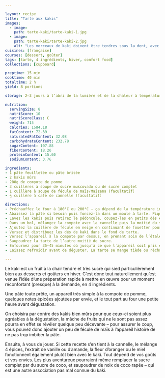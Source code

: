```yaml
---

layout: recipe
title: "Tarte aux kakis"
images:
  - image:
    path: tarte-kaki/tarte-kaki-1.jpg
  - image:
    path: tarte-kaki/tarte-kaki-2.jpg
    alt: "Les morceaux de kaki doivent être tendres sous la dent, avec un belle caramélisation bien aidée par la compote de pomme. Si le kaki n'est pas assez mûr, la tarte pourrait être décevante à la mâche."
cuisines: [française]
courses: [dessert, goûter]
tags: [tarte, 4 ingrédients, hiver, comfort food]
collections: [cupboard]

preptime: 15 min
cooktime: 40 min
totaltime: 2 h
yield: 8 portions

storage: 2–3 jours à l’abri de la lumière et de la chaleur à température ambiante.

nutrition:
  servingSize: 8
  nutriScore: 10
  nutriScoreClass: C
  weight: 715
  calories: 1684.18
  fatContent: 72.39
  saturatedFatContent: 32.08
  carbohydrateContent: 232.78
  sugarContent: 107.88
  fiberContent: 18.20
  proteinContent: 15.60
  sodiumContent: 3.76

ingredients:
- 1 pâte feuilletée ou pâte brisée
- 2 kakis mûrs
- 200g de compote de pomme
- 3 cuillères à soupe de sucre muscovado ou de sucre complet
- 1 cuillère à soupe de fécule de maïs/Maïzena (facultatif) 
- ½ cuillère à café de cannelle (facultatif)

directions:
- Préchauffez le four à 180°C ou 200°C – ça dépend de la température indiquée sur le paquet de votre pâte industrielle.
- Abaissez la pâte si besoin puis foncez-la dans un moule à tarte. Piquez-la puis réservez-la au frigo.
- Lavez les kakis puis retirez le pédoncule, coupez-les en petits dés et réservez.
- Dans un bol, mélangez la compote avec la cannelle puis la moitié du sucre.
- Ajoutez la cuillère de fécule en neige en continuant de fouetter pour bien l’incorporer et obtenir un appareil sans grumeau. 
- Versez et distribuez les dés de kaki dans le fond de tarte.
- Versez l’appareil à la compote par dessus, en prenant soin de l’étaler, et mélangez bien une dernière fois pour recouvrir le fond de tarte sans laisser de trou dans la garniture.
- Saupoudrez la tarte de l’autre moitié de sucre.
- Enfournez pour 35–45 minutes où jusqu’à ce que l’appareil soit pris et caramélisé, et la pâte bien cuite. 
- Laissez refroidir avant de déguster. La tarte se mange tiède ou réchauffée. 

---
```


Le kaki est un fruit à la chair tendre et très sucré qui sied particulièrement bien aux desserts et goûters en hiver. C’est donc tout naturellement qu’est venue l’idée d’une préparation rapide à mettre en œuvre pour un moment réconfortant (presque) à la demande, en 4 ingrédients.

Une pâte toute prête, un appareil très simple à la compote de pomme, quelques notes épicées ajoutées par envie, et le tout part au four une petite heure avant dégustation. 

On choisira par contre des kakis bien mûrs pour que ceux-ci soient plus agréables à la dégustation, la mâche de fruits qui ne le sont pas assez pourra en effet se révéler quelque peu décevante – pour assurer le coup, vous pouvez donc ajouter un peu de fécule de maïs à l’appareil histoire de ne pas trop imbiber la pâte.

Ensuite, à vous de jouer. Si cette recette s’en tient à la cannelle, le mélange 4 épices, l’extrait de vanille ou d’amande, la fleur d’oranger ou le miel fonctionnent également plutôt bien avec le kaki. Tout dépend de vos goûts et vos envies. Les plus aventureux pourraient même remplacer la sucre complet par du sucre de coco, et saupoudrer de noix de coco rapée – qui est une autre association pas mal connue du kaki.